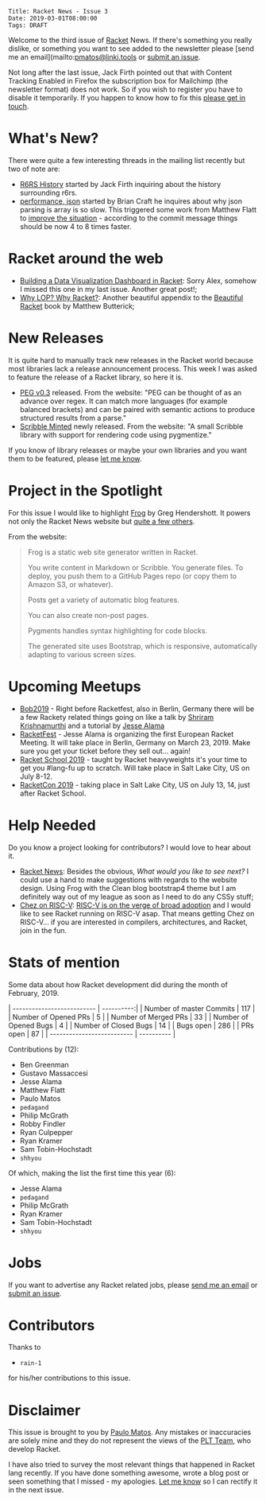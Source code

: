     Title: Racket News - Issue 3
    Date: 2019-03-01T08:00:00
    Tags: DRAFT

Welcome to the third issue of [Racket](https://www.racket-lang.org) News. If there's something you really dislike, or something you want to see added to the newsletter please [send me an email](mailto:pmatos@linki.tools or [submit an issue](https://github.com/racket-news/racket-news.github.io-src/issues).

Not long after the last issue, Jack Firth pointed out that with Content Tracking Enabled in Firefox the subscription box for Mailchimp (the newsletter format) does not work. So if you wish to register you have to disable it temporarily. If you happen to know how to fix this [please get in touch](mailto:pmatos@linki.tools).

# What's New?

There were quite a few interesting threads in the mailing list recently but two of note are:
* [R6RS History](https://groups.google.com/d/msg/racket-users/A2mIizaE6mk/b8MQJtfGBAAJ) started by Jack Firth inquiring about the history surrounding r6rs.
* [performance, json](https://groups.google.com/d/msg/racket-users/pyfANjBvDFU/LHAR04dpBgAJ) started by Brian Craft he inquires about why json parsing is array is so slow. This triggered some work from Matthew Flatt to [improve the situation](https://github.com/racket/racket/commit/be828b184ca2e2dadaa9be00c194a47146099f90) - according to the commit message things should be now 4 to 8 times faster.

# Racket around the web

* [Building a Data Visualization Dashboard in Racket](https://alex-hhh.github.io/2019/02/data-visualization-dashboard.html): Sorry Alex, somehow I missed this one in my last issue. Another great post!;
* [Why LOP? Why Racket?](https://beautifulracket.com/appendix/why-lop-why-racket.html): Another beautiful appendix to the [Beautiful Racket](https://beautifulracket.com/) book by Matthew Butterick;

# New Releases

It is quite hard to manually track new releases in the Racket world because most libraries lack a release announcement process. This week I was asked to feature the release of a Racket library, so here it is.

* [PEG v0.3](https://docs.racket-lang.org/peg/index.html) released. From the website: "PEG can be thought of as an advance over regex. It can match more languages (for example balanced brackets) and can be paired with semantic actions to produce structured results from a parse."
* [Scribble Minted](https://github.com/wilbowma/scribble-minted) newly released. From the website: "A small Scribble library with support for rendering code using pygmentize."

If you know of library releases or maybe your own libraries and you want them to be featured, please [let me know](mailto:pmatos@linki.tools).

# Project in the Spotlight

For this issue I would like to highlight [Frog](https://github.com/greghendershott/frog) by Greg Hendershott. It powers not only the Racket News website but [quite a few others](https://github.com/greghendershott/frog/wiki/Frogroll).

From the website:

> Frog is a static web site generator written in Racket.
> 
> You write content in Markdown or Scribble. You generate files. To deploy, you push them to a GitHub Pages repo (or copy them to Amazon S3, or whatever).
> 
> Posts get a variety of automatic blog features.
> 
> You can also create non-post pages.
> 
> Pygments handles syntax highlighting for code blocks.
> 
> The generated site uses Bootstrap, which is responsive, automatically adapting to various screen sizes.

# Upcoming Meetups

* [Bob2019](http://bobkonf.de/2019/) - Right before Racketfest, also in Berlin, Germany there will be a few Rackety related things going on like a talk by [Shriram Krishnamurthi](https://bobkonf.de/2019/krishnamurthi.html) and a tutorial by [Jesse Alama](https://bobkonf.de/2019/alama.html)
* [RacketFest](https://racketfest.com/) - Jesse Alama is organizing the first European Racket Meeting. It will take place in Berlin, Germany on March 23, 2019. Make sure you get your ticket before they sell out... again!
* [Racket School 2019](https://school.racket-lang.org/) - taught by Racket heavyweights it's your time to get you #lang-fu up to scratch. Will take place in Salt Lake City, US on July 8-12.
* [RacketCon 2019](https://con.racket-lang.org/) - taking place in Salt Lake City, US on July 13, 14, just after Racket School.

# Help Needed

Do you know a project looking for contributors? I would love to hear about it.

* [Racket News](https://racket-news.com): Besides the obvious, _What would you like to see next?_ I could use a hand to make suggestions with regards to the website design. Using Frog with the Clean blog bootstrap4 theme but I am definitely way out of my league as soon as I need to do any CSSy stuff;
* [Chez on RISC-V](https://github.com/LinkiTools/ChezScheme/tree/wip-riscv): [RISC-V is on the verge of broad adoption](https://www.eetimes.com/document.asp?doc_id=1334311#) and I would like to see Racket running on RISC-V asap. That means getting Chez on RISC-V... if you are interested in compilers, architectures, and Racket, join in the fun.

# Stats of mention

Some data about how Racket development did during the month of February, 2019.

| -------------------------- | ----------:|
| Number of master Commits   |        117 |
| Number of Opened PRs       |          5 |
| Number of Merged PRs       |         33 | 
| Number of Opened Bugs      |          4 |
| Number of Closed Bugs      |         14 |
| Bugs open                  |        286 |
| PRs open                   |         87 |
| -------------------------- | ---------- |

Contributions by (12):

* Ben Greenman
* Gustavo Massaccesi
* Jesse Alama
* Matthew Flatt
* Paulo Matos
* `pedagand`
* Philip McGrath
* Robby Findler
* Ryan Culpepper
* Ryan Kramer
* Sam Tobin-Hochstadt
* `shhyou`

Of which, making the list the first time this year (6):

* Jesse Alama
* `pedagand`
* Philip McGrath
* Ryan Kramer
* Sam Tobin-Hochstadt
* `shhyou`

# Jobs

If you want to advertise any Racket related jobs, please [send me an email](mailto:pmatos@linki.tools) or [submit an issue](https://github.com/racket-news/racket-news.github.io-src/issues).

# Contributors

Thanks to 

* `rain-1`

for his/her contributions to this issue.

# Disclaimer

This issue is brought to you by [Paulo Matos](mailto:pmatos@linki.tools). Any mistakes or inaccuracies are solely mine and
they do not represent the views of the [PLT Team](http://www.racket-lang.org/team.html), who develop Racket.

I have also tried to survey the most relevant things that happened in Racket lang recently. If you have done something awesome, wrote a blog post or seen something that I missed - my apologies. [Let me know](mailto:pmatos@linki.tools) so I can rectify it in the next issue.
